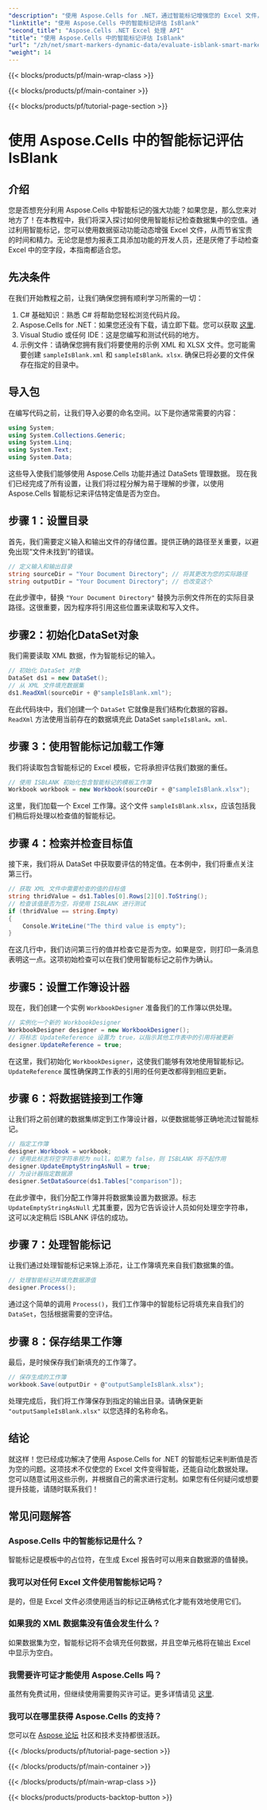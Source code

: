 ```yaml
---
"description": "使用 Aspose.Cells for .NET，通过智能标记增强您的 Excel 文件，高效评估空白值。阅读本分步指南，了解如何操作。"
"linktitle": "使用 Aspose.Cells 中的智能标记评估 IsBlank"
"second_title": "Aspose.Cells .NET Excel 处理 API"
"title": "使用 Aspose.Cells 中的智能标记评估 IsBlank"
"url": "/zh/net/smart-markers-dynamic-data/evaluate-isblank-smart-markers/"
"weight": 14
---
```


{{< blocks/products/pf/main-wrap-class >}}

{{< blocks/products/pf/main-container >}}

{{< blocks/products/pf/tutorial-page-section >}}

# 使用 Aspose.Cells 中的智能标记评估 IsBlank

## 介绍
您是否想充分利用 Aspose.Cells 中智能标记的强大功能？如果您是，那么您来对地方了！在本教程中，我们将深入探讨如何使用智能标记检查数据集中的空值。通过利用智能标记，您可以使用数据驱动功能动态增强 Excel 文件，从而节省宝贵的时间和精力。无论您是想为报表工具添加功能的开发人员，还是厌倦了手动检查 Excel 中的空字段，本指南都适合您。 
## 先决条件
在我们开始教程之前，让我们确保您拥有顺利学习所需的一切：
1. C# 基础知识：熟悉 C# 将帮助您轻松浏览代码片段。
2. Aspose.Cells for .NET：如果您还没有下载，请立即下载。您可以获取 [这里](https://releases。aspose.com/cells/net/).
3. Visual Studio 或任何 IDE：这是您编写和测试代码的地方。 
4. 示例文件：请确保您拥有我们将要使用的示例 XML 和 XLSX 文件。您可能需要创建 `sampleIsBlank.xml` 和 `sampleIsBlank。xlsx`. 
确保已将必要的文件保存在指定的目录中。
## 导入包
在编写代码之前，让我们导入必要的命名空间。以下是你通常需要的内容：
```csharp
using System;
using System.Collections.Generic;
using System.Linq;
using System.Text;
using System.Data;
```
这些导入使我们能够使用 Aspose.Cells 功能并通过 DataSets 管理数据。
现在我们已经完成了所有设置，让我们将过程分解为易于理解的步骤，以使用 Aspose.Cells 智能标记来评估特定值是否为空白。
## 步骤 1：设置目录
首先，我们需要定义输入和输出文件的存储位置。提供正确的路径至关重要，以避免出现“文件未找到”的错误。
```csharp
// 定义输入和输出目录
string sourceDir = "Your Document Directory"; // 将其更改为您的实际路径
string outputDir = "Your Document Directory"; // 也改变这个
```
在此步骤中，替换 `"Your Document Directory"` 替换为示例文件所在的实际目录路径。这很重要，因为程序将引用这些位置来读取和写入文件。
## 步骤2：初始化DataSet对象
我们需要读取 XML 数据，作为智能标记的输入。
```csharp
// 初始化 DataSet 对象
DataSet ds1 = new DataSet();
// 从 XML 文件填充数据集
ds1.ReadXml(sourceDir + @"sampleIsBlank.xml");
```
在此代码块中，我们创建一个 `DataSet` 它就像是我们结构化数据的容器。 `ReadXml` 方法使用当前存在的数据填充此 DataSet `sampleIsBlank。xml`.
## 步骤 3：使用智能标记加载工作簿
我们将读取包含智能标记的 Excel 模板，它将承担评估我们数据的重任。
```csharp
// 使用 ISBLANK 初始化包含智能标记的模板工作簿
Workbook workbook = new Workbook(sourceDir + @"sampleIsBlank.xlsx");
```
这里，我们加载一个 Excel 工作簿。这个文件 `sampleIsBlank.xlsx`，应该包括我们稍后将处理以检查值的智能标记。
## 步骤 4：检索并检查目标值
接下来，我们将从 DataSet 中获取要评估的特定值。在本例中，我们将重点关注第三行。
```csharp
// 获取 XML 文件中需要检查的值的目标值
string thridValue = ds1.Tables[0].Rows[2][0].ToString();
// 检查该值是否为空，将使用 ISBLANK 进行测试
if (thridValue == string.Empty)
{
    Console.WriteLine("The third value is empty");
}
```
在这几行中，我们访问第三行的值并检查它是否为空。如果是空，则打印一条消息表明这一点。这项初始检查可以在我们使用智能标记之前作为确认。
## 步骤5：设置工作簿设计器
现在，我们创建一个实例 `WorkbookDesigner` 准备我们的工作簿以供处理。
```csharp
// 实例化一个新的 WorkbookDesigner
WorkbookDesigner designer = new WorkbookDesigner();
// 将标志 UpdateReference 设置为 true，以指示其他工作表中的引用将被更新
designer.UpdateReference = true;
```
在这里，我们初始化 `WorkbookDesigner`，这使我们能够有效地使用智能标记。 `UpdateReference` 属性确保跨工作表的引用的任何更改都得到相应更新。
## 步骤 6：将数据链接到工作簿
让我们将之前创建的数据集绑定到工作簿设计器，以便数据能够正确地流过智能标记。
```csharp
// 指定工作簿
designer.Workbook = workbook;
// 使用此标志将空字符串视为 null。如果为 false，则 ISBLANK 将不起作用
designer.UpdateEmptyStringAsNull = true;
// 为设计器指定数据源 
designer.SetDataSource(ds1.Tables["comparison"]);
```
在此步骤中，我们分配工作簿并将数据集设置为数据源。标志 `UpdateEmptyStringAsNull` 尤其重要，因为它告诉设计人员如何处理空字符串，这可以决定稍后 ISBLANK 评估的成功。
## 步骤 7：处理智能标记
让我们通过处理智能标记来锦上添花，让工作簿填充来自我们数据集的值。
```csharp
// 处理智能标记并填充数据源值
designer.Process();
```
通过这个简单的调用 `Process()`，我们工作簿中的智能标记将填充来自我们的 `DataSet`，包括根据需要的空评估。
## 步骤 8：保存结果工作簿
最后，是时候保存我们新填充的工作簿了。 
```csharp
// 保存生成的工作簿
workbook.Save(outputDir + @"outputSampleIsBlank.xlsx");
```
处理完成后，我们将工作簿保存到指定的输出目录。请确保更新 `"outputSampleIsBlank.xlsx"` 以您选择的名称命名。
## 结论
就这样！您已经成功解决了使用 Aspose.Cells for .NET 的智能标记来判断值是否为空的问题。这项技术不仅使您的 Excel 文件变得智能，还能自动化数据处理。您可以随意试用这些示例，并根据自己的需求进行定制。如果您有任何疑问或想要提升技能，请随时联系我们！
## 常见问题解答
### Aspose.Cells 中的智能标记是什么？
智能标记是模板中的占位符，在生成 Excel 报告时可以用来自数据源的值替换。
### 我可以对任何 Excel 文件使用智能标记吗？
是的，但是 Excel 文件必须使用适当的标记正确格式化才能有效地使用它们。
### 如果我的 XML 数据集没有值会发生什么？
如果数据集为空，智能标记将不会填充任何数据，并且空单元格将在输出 Excel 中显示为空白。
### 我需要许可证才能使用 Aspose.Cells 吗？
虽然有免费试用，但继续使用需要购买许可证。更多详情请见 [这里](https://purchase。aspose.com/buy).
### 我可以在哪里获得 Aspose.Cells 的支持？
您可以在 [Aspose 论坛](https://forum.aspose.com/c/cells/9) 社区和技术支持都很活跃。

{{< /blocks/products/pf/tutorial-page-section >}}

{{< /blocks/products/pf/main-container >}}

{{< /blocks/products/pf/main-wrap-class >}}

{{< blocks/products/products-backtop-button >}}
